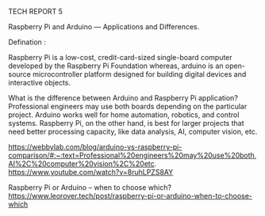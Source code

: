 TECH REPORT 5

Raspberry Pi and Arduino — Applications and Differences.

Defination :

Raspberry Pi is a low-cost, credit-card-sized single-board computer developed by the Raspberry Pi Foundation whereas, arduino is an open-source microcontroller platform designed for building digital devices and interactive objects.

What is the difference between Arduino and Raspberry Pi application?
Professional engineers may use both boards depending on the particular project. Arduino works well for home automation, robotics, and control systems. Raspberry Pi, on the other hand, is best for larger projects that need better processing capacity, like data analysis, AI, computer vision, etc. 

https://webbylab.com/blog/arduino-vs-raspberry-pi-comparison/#:~:text=Professional%20engineers%20may%20use%20both,AI%2C%20computer%20vision%2C%20etc.
https://www.youtube.com/watch?v=8ruhLPZS8AY


Raspberry Pi or Arduino – when to choose which?
https://www.leorover.tech/post/raspberry-pi-or-arduino-when-to-choose-which
